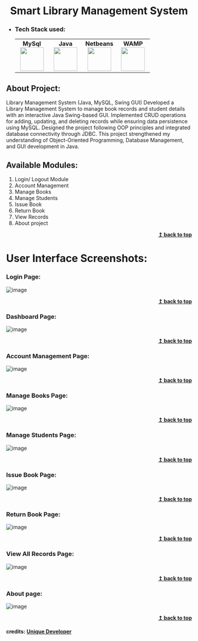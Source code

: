 <h1 align="center" id="library-management-system">Smart Library Management System</h1> 

- ### Tech Stack used:
	<center>
		<table>
			<tbody>
				<tr>
					<td width="25%" align="center">
						<span><strong>MySql</strong></span><br/>
						<img height="64px" width="64px" src="https://www.vectorlogo.zone/logos/mysql/mysql-official.svg">
					</td>
					<td width="25%" align="center">
						<span><strong>Java</strong></span><br/>
						<img height="64px" width="64px" src="https://cdn.svgporn.com/logos/java.svg">
					</td>
          <td width="25%" align="center">
						<span><strong>Netbeans</strong></span><br/>
						<img height="64px" width="64px" src="https://upload.wikimedia.org/wikipedia/commons/9/98/Apache_NetBeans_Logo.svg">
					</td>
          <td width="25%" align="center">
						<span><strong>WAMP</strong></span><br/>
						<img height="64px" width="64px" src="https://upload.wikimedia.org/wikipedia/commons/f/f4/WampServer-logo.svg">
					</td>
				</tr>
			</tbody>
		</table>
	</center>

## About Project:
Library Management System (Java, MySQL, Swing GUI)
Developed a Library Management System to manage book records and student details with an interactive Java Swing-based GUI. Implemented CRUD operations for adding, updating, and deleting records while ensuring data persistence using MySQL. Designed the project following OOP principles and integrated database connectivity through JDBC. This project strengthened my understanding of Object-Oriented Programming, Database Management, and GUI development in Java.

## Available Modules:

1. Login/ Logout Module
2. Account Management
3. Manage Books
4. Manage Students
5. Issue Book
6. Return Book
7. View Records
8. About project

<div align="right">
    <b><a href="#library-management-system">↥ back to top</a></b>
</div>

# User Interface Screenshots:

### Login Page:
![image](https://github.com/user-attachments/assets/e4fa9463-9174-4b84-8bf0-1f7d36e19c48)
<div align="right">
    <b><a href="#library-management-system">↥ back to top</a></b>
</div>



### Dashboard Page:
![image](https://github.com/user-attachments/assets/066948c5-b4e8-4a64-834e-aafba59656f1)
<div align="right">
    <b><a href="#library-management-system">↥ back to top</a></b>
</div>

### Account Management Page:
![image](https://user-images.githubusercontent.com/70682152/187031895-48d333de-5fda-4988-bc04-4c84c1a3edf2.png)
<div align="right">
    <b><a href="#library-management-system">↥ back to top</a></b>
</div>

### Manage Books Page:
![image](https://user-images.githubusercontent.com/70682152/187031911-ffb69ae7-b6a9-4404-a0a2-8a6e996b1c81.png)
<div align="right">
    <b><a href="#library-management-system">↥ back to top</a></b>
</div>

### Manage Students Page:
![image](https://user-images.githubusercontent.com/70682152/187031936-eca77f5c-6a39-4bfd-9532-83c43c7779ae.png)
<div align="right">
    <b><a href="#library-management-system">↥ back to top</a></b>
</div>


### Issue Book Page:
![image](https://user-images.githubusercontent.com/70682152/187031970-87352f93-6478-4240-a44f-bd7b9236f618.png)
<div align="right">
    <b><a href="#library-management-system">↥ back to top</a></b>
</div>

### Return Book Page:
![image](https://user-images.githubusercontent.com/70682152/187031997-19c9d22f-dd84-4d70-b669-f226d143362f.png)
<div align="right">
    <b><a href="#library-management-system">↥ back to top</a></b>
</div>


### View All Records Page:
![image](https://user-images.githubusercontent.com/70682152/187032018-c9f94e2f-29c3-47a4-a6e3-3f516ee7474c.png)
<div align="right">
    <b><a href="#library-management-system">↥ back to top</a></b>
</div>

### About page:

![image](https://user-images.githubusercontent.com/70682152/187032046-18ea97b4-f892-42c0-a01f-c39176fd6dd4.png)
<div align="right">
    <b><a href="#library-management-system">↥ back to top</a></b>
</div>

#### credits: [Unique Developer](https://www.youtube.com/watch?v=v5NednBTtKY&list=PLjrrZBv_CFYQgCFsHTzfIqtypsWF2KBvJ)


